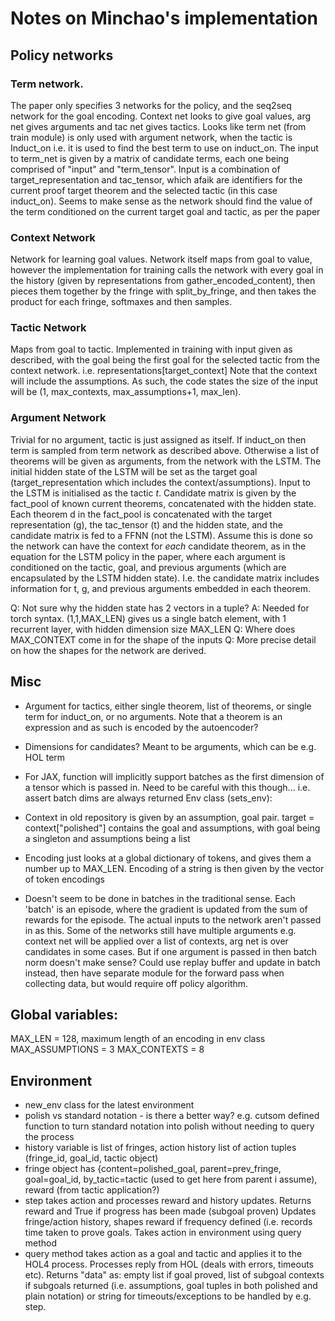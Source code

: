 # Notes on Minchao's implementation

## Policy networks
### Term network.
 The paper only specifies 3 networks for the policy, and the seq2seq network for the goal encoding. Context net looks to give goal values, arg net gives arguments and tac net gives tactics. Looks like term net (from train module) is only used with argument network, when the tactic is Induct\_on i.e. it is used to find the best term to use on induct\_on. The input to term\_net is given by a matrix of candidate terms, each one being comprised of "input" and "term\_tensor". Input is a combination of target\_representation and tac\_tensor, which afaik are identifiers for the current proof target theorem and the selected tactic (in this case induct\_on). Seems to make sense as the network should find the value of the term conditioned on the current target goal and tactic, as per the paper 

### Context Network
Network for learning goal values. Network itself maps from goal to value, however the implementation for training calls the network with every goal in the history (given by representations from gather\_encoded\_content), then pieces them together by the fringe with split\_by\_fringe, and then takes the product for each fringe, softmaxes and then samples. 

### Tactic Network
Maps from goal to tactic. Implemented in training with input given as described, with the goal being the first goal for the selected tactic from the context network. i.e. representations[target\_context]
Note that the context will include the assumptions. As such, the code states the size of the input will be  (1, max\_contexts, max\_assumptions+1, max\_len). 

### Argument Network 

Trivial for no argument, tactic is just assigned as itself. If induct\_on then term is sampled from term network as described above. Otherwise a list of theorems will be given as arguments, from the network with the LSTM. The initial hidden state of the LSTM will be set as the target goal (target\_representation which includes the context/assumptions). Input to the LSTM is initialised as the tactic $t$.
Candidate matrix is given by the fact\_pool of known current theorems, concatenated with the hidden state. Each theorem d in the fact\_pool is concatenated with the target representation (g), the tac\_tensor (t)  and the hidden state, and the candidate matrix is fed to a FFNN (not the LSTM). Assume this is done so the network can have the context for *each* candidate theorem, as in the equation for the LSTM policy in the paper, where each argument is conditioned on the tactic, goal, and previous arguments (which are encapsulated by the LSTM hidden state). I.e. the candidate matrix includes information for t, g, and previous arguments embedded in each theorem. 
 

Q: Not sure why the hidden state has 2 vectors in a tuple? 
A: Needed for torch syntax. (1,1,MAX\_LEN) gives us a single batch element, with 1 recurrent layer, with hidden dimension size MAX\_LEN
Q: Where does MAX\_CONTEXT come in for the shape of the inputs
Q: More precise detail on how the shapes for the network are derived. 


## Misc
- Argument for tactics, either single theorem, list of theorems, or single term for induct\_on, or no arguments. Note that a theorem is an expression and as such is encoded by the autoencoder? 
- Dimensions for candidates? Meant to be arguments, which can be e.g. HOL term

- For JAX, function will implicitly support batches as the first dimension of a tensor which is passed in. Need to be careful with this though... i.e. assert batch dims are always returned
Env class (sets\_env):

- Context in old repository is given by an assumption, goal pair. target = context["polished"] contains the goal and assumptions, with goal being a singleton and assumptions being a list

- Encoding just looks at a global dictionary of tokens, and gives them a number up to MAX\_LEN. Encoding of a string is then given by the vector of token encodings

- Doesn't seem to be done in batches in the traditional sense. Each 'batch' is an episode, where the gradient is updated from the sum of rewards for the episode. The actual inputs to the network aren't passed in as this. Some of the networks still have multiple arguments e.g. context net will be applied over a list of contexts, arg net is over candidates in some cases. But if one argument is passed in then batch norm doesn't make sense? Could use replay buffer and update in batch instead, then have separate module for the forward pass when collecting data, but would require off policy algorithm. 

## Global variables:


MAX\_LEN = 128, maximum length of an encoding in env class
MAX\_ASSUMPTIONS = 3
MAX\_CONTEXTS = 8


## Environment 
- new\_env class for the latest environment
- polish vs standard notation - is there a better way? e.g. cutsom defined function to turn standard notation into polish without needing to query the process
- history variable is list of fringes, action history list of action tuples (fringe\_id, goal\_id, tactic object)
- fringe object has {content=polished\_goal, parent=prev\_fringe, goal=goal\_id, by\_tactic=tactic (used to get here from parent i assume), reward (from tactic application?) 
- step takes action and processes reward and history updates. Returns reward and True if progress has been made (subgoal proven) Updates fringe/action history, shapes reward if frequency defined (i.e. records time taken to prove goals. Takes action in environment using query method
- query method takes action as a goal and tactic and applies it to the HOL4 process. Processes reply from HOL (deals with errors, timeouts etc). Returns "data" as: empty list if goal proved, list of subgoal contexts if subgoals returned (i.e. assumptions, goal tuples in both polished and plain notation) or string for timeouts/exceptions to be handled by e.g. step. 
